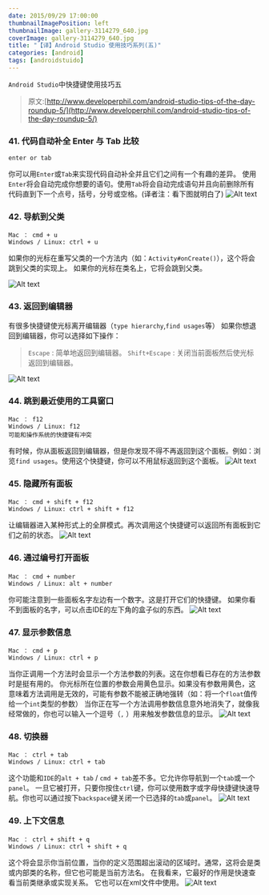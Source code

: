 ```yaml
---
date: 2015/09/29 17:00:00
thumbnailImagePosition: left
thumbnailImage: gallery-3114279_640.jpg
coverImage: gallery-3114279_640.jpg
title: "【译】Android Studio 使用技巧系列(五)"
categories: [android]
tags: [androidstuido]
---
```


`Android Studio`中快捷键使用技巧五
<!-- excerpt -->

> 原文:[http://www.developerphil.com/android-studio-tips-of-the-day-roundup-5/](http://www.developerphil.com/android-studio-tips-of-the-day-roundup-5/)

### 41.  代码自动补全 Enter  与 Tab 比较
```
enter or tab
```
你可以用`Enter`或`Tab`来实现代码自动补全并且它们之间有一个有趣的差异。
使用`Enter`将会自动完成你想要的语句。使用`Tab`将会自动完成语句并且向前删除所有代码直到下一个点号，括号，分号或空格。(译者注：看下图就明白了)
![Alt text](./41.gif)

### 42.  导航到父类
```
Mac ： cmd + u
Windows / Linux: ctrl + u
```
如果你的光标在重写父类的一个方法内（如：`Activity#onCreate()`），这个将会跳到父类的实现上。 
如果你的光标在类名上，它将会跳到父类。

![Alt text](./42.gif)


### 43.  返回到编辑器
有很多快捷键使光标离开编辑器（`type hierarchy`,`find usages`等）
如果你想退回到编辑器，你可以选择如下操作：
> `Escape` :  简单地返回到编辑器。
> `Shift+Escape` :  关闭当前面板然后使光标返回到编辑器。

![Alt text](./43.gif)

###  44.  跳到最近使用的工具窗口
```
Mac ： f12 
Windows / Linux: f12 
可能和操作系统的快捷键有冲突
```
有时候，你从面板返回到编辑器，但是你发现不得不再返回到这个面板。例如：浏览`find usages`。使用这个快捷键，你可以不用鼠标返回到这个面板。
![Alt text](./44.gif)

###  45.  隐藏所有面板
```
Mac ： cmd + shift + f12 
Windows / Linux: ctrl + shift + f12 
```
让编辑器进入某种形式上的全屏模式。再次调用这个快捷键可以返回所有面板到它们之前的状态。
![Alt text](./45.gif)

###  46.  通过编号打开面板
```
Mac ： cmd + number
Windows / Linux: alt + number
```
你可能注意到一些面板名字左边有一个数字。这是打开它们的快捷键。 
如果你看不到面板的名字，可以点击IDE的左下角的盒子似的东西。
![Alt text](./46.gif)

###  47.  显示参数信息
```
Mac ： cmd + p
Windows / Linux: ctrl + p
```
当你正调用一个方法时会显示一个方法参数的列表。这在你想看已存在的方法参数时是挺有用的。
你光标所在位置的参数会用黄色显示。如果没有参数用黄色，这意味着方法调用是无效的，可能有参数不能被正确地强转（如：将一个`float`值传给一个`int`类型的参数）
当你正在写一个方法调用参数信息意外地消失了，就像我经常做的，你也可以输入一个逗号（`,`
）用来触发参数信息的显示。
![Alt text](./47.gif)

###  48.  切换器
```
Mac ： ctrl + tab
Windows / Linux: ctrl + tab
```
这个功能和`IDE`的`alt + tab` / `cmd + tab`差不多。它允许你导航到一个`tab`或一个`panel`。
一旦它被打开，只要你按住`ctrl`键，你可以使用数字或字母快捷键快速导航。你也可以通过按下`backspace`键关闭一个已选择的`tab`或`panel`。
![Alt text](./48.gif)

###  49.  上下文信息
```
Mac ： ctrl + shift + q
Windows / Linux: ctrl + shift + q
```
这个将会显示你当前位置，当你的定义范围超出滚动的区域时。通常，这将会是类或内部类的名称，但它也可能是当前方法名。
在我看来，它最好的作用是快速查看当前类继承或实现关系。 
它也可以在xml文件中使用。
![Alt text](./49.gif)
